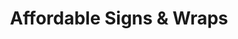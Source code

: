---
title: "Affordable Signs & Wraps"
url: /saint-petersburg/affordable-signs-und-wraps/
shop: Kopieren
---